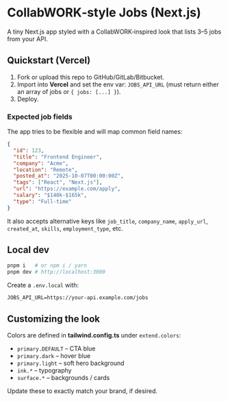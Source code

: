 # CollabWORK‑style Jobs (Next.js)

A tiny Next.js app styled with a CollabWORK‑inspired look that lists 3–5 jobs from your API.

## Quickstart (Vercel)
1. Fork or upload this repo to GitHub/GitLab/Bitbucket.
2. Import into **Vercel** and set the env var: `JOBS_API_URL` (must return either an array of jobs or `{ jobs: [...] }`).
3. Deploy.

### Expected job fields
The app tries to be flexible and will map common field names:
```json
{
  "id": 123,
  "title": "Frontend Engineer",
  "company": "Acme",
  "location": "Remote",
  "posted_at": "2025-10-07T00:00:00Z",
  "tags": ["React", "Next.js"],
  "url": "https://example.com/apply",
  "salary": "$140k-$165k",
  "type": "Full-time"
}
```
It also accepts alternative keys like `job_title`, `company_name`, `apply_url`, `created_at`, `skills`, `employment_type`, etc.

## Local dev
```bash
pnpm i   # or npm i / yarn
pnpm dev # http://localhost:3000
```

Create a `.env.local` with:
```
JOBS_API_URL=https://your-api.example.com/jobs
```

## Customizing the look
Colors are defined in **tailwind.config.ts** under `extend.colors`:
- `primary.DEFAULT` – CTA blue
- `primary.dark` – hover blue
- `primary.light` – soft hero background
- `ink.*` – typography
- `surface.*` – backgrounds / cards

Update these to exactly match your brand, if desired.
